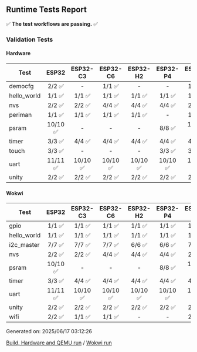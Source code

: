 ## Runtime Tests Report

:white_check_mark: **The test workflows are passing.** :white_check_mark:

### Validation Tests

#### Hardware

Test|ESP32|ESP32-C3|ESP32-C6|ESP32-H2|ESP32-P4|ESP32-S2|ESP32-S3
-|:-:|:-:|:-:|:-:|:-:|:-:|:-:
democfg|2/2 :white_check_mark:|-|1/1 :white_check_mark:|-|-|1/1 :white_check_mark:|1/1 :white_check_mark:
hello_world|1/1 :white_check_mark:|1/1 :white_check_mark:|1/1 :white_check_mark:|1/1 :white_check_mark:|1/1 :white_check_mark:|1/1 :white_check_mark:|1/1 :white_check_mark:
nvs|2/2 :white_check_mark:|2/2 :white_check_mark:|4/4 :white_check_mark:|4/4 :white_check_mark:|4/4 :white_check_mark:|2/2 :white_check_mark:|3/3 :white_check_mark:
periman|1/1 :white_check_mark:|1/1 :white_check_mark:|1/1 :white_check_mark:|1/1 :white_check_mark:|-|1/1 :white_check_mark:|1/1 :white_check_mark:
psram|10/10 :white_check_mark:|-|-|-|8/8 :white_check_mark:|10/10 :white_check_mark:|10/10 :white_check_mark:
timer|3/3 :white_check_mark:|4/4 :white_check_mark:|4/4 :white_check_mark:|4/4 :white_check_mark:|4/4 :white_check_mark:|4/4 :white_check_mark:|4/4 :white_check_mark:
touch|3/3 :white_check_mark:|-|-|-|3/3 :white_check_mark:|3/3 :white_check_mark:|3/3 :white_check_mark:
uart|11/11 :white_check_mark:|10/10 :white_check_mark:|10/10 :white_check_mark:|10/10 :white_check_mark:|10/10 :white_check_mark:|11/11 :white_check_mark:|10/10 :white_check_mark:
unity|2/2 :white_check_mark:|2/2 :white_check_mark:|2/2 :white_check_mark:|2/2 :white_check_mark:|2/2 :white_check_mark:|2/2 :white_check_mark:|2/2 :white_check_mark:
#### Wokwi

Test|ESP32|ESP32-C3|ESP32-C6|ESP32-H2|ESP32-P4|ESP32-S2|ESP32-S3
-|:-:|:-:|:-:|:-:|:-:|:-:|:-:
gpio|1/1 :white_check_mark:|1/1 :white_check_mark:|1/1 :white_check_mark:|1/1 :white_check_mark:|1/1 :white_check_mark:|1/1 :white_check_mark:|1/1 :white_check_mark:
hello_world|1/1 :white_check_mark:|1/1 :white_check_mark:|1/1 :white_check_mark:|1/1 :white_check_mark:|1/1 :white_check_mark:|1/1 :white_check_mark:|1/1 :white_check_mark:
i2c_master|7/7 :white_check_mark:|7/7 :white_check_mark:|7/7 :white_check_mark:|6/6 :white_check_mark:|6/6 :white_check_mark:|7/7 :white_check_mark:|7/7 :white_check_mark:
nvs|2/2 :white_check_mark:|2/2 :white_check_mark:|4/4 :white_check_mark:|4/4 :white_check_mark:|4/4 :white_check_mark:|2/2 :white_check_mark:|3/3 :white_check_mark:
psram|10/10 :white_check_mark:|-|-|-|8/8 :white_check_mark:|10/10 :white_check_mark:|10/10 :white_check_mark:
timer|3/3 :white_check_mark:|4/4 :white_check_mark:|4/4 :white_check_mark:|4/4 :white_check_mark:|4/4 :white_check_mark:|4/4 :white_check_mark:|4/4 :white_check_mark:
uart|11/11 :white_check_mark:|10/10 :white_check_mark:|10/10 :white_check_mark:|10/10 :white_check_mark:|10/10 :white_check_mark:|10/10 :white_check_mark:|10/10 :white_check_mark:
unity|2/2 :white_check_mark:|2/2 :white_check_mark:|2/2 :white_check_mark:|2/2 :white_check_mark:|2/2 :white_check_mark:|2/2 :white_check_mark:|2/2 :white_check_mark:
wifi|2/2 :white_check_mark:|1/1 :white_check_mark:|1/1 :white_check_mark:|-|-|2/2 :white_check_mark:|3/3 :white_check_mark:


Generated on: 2025/06/17 03:12:26

[Build, Hardware and QEMU run](https://github.com/espressif/arduino-esp32/actions/runs/15696639445) / [Wokwi run](https://github.com/espressif/arduino-esp32/actions/runs/15697118144)
